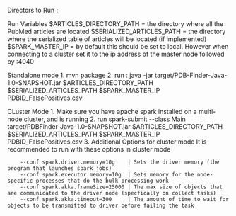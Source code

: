 Directors to Run :

Run Variables
        $ARTICLES_DIRECTORY_PATH = the directory where all the PubMed articles are located
        $SERIALIZED_ARTICLES_PATH = the directory where the serialized table of articles will be located (if implemented)
        $SPARK_MASTER_IP = by default this should be set to local. However when connecting to a cluster set it to the ip address of the master node followed by :4040

Standalone mode
    1. mvn package
    2. run : java -jar target/PDB-Finder-Java-1.0-SNAPSHOT.jar $ARTICLES_DIRECTORY_PATH $SERIALIZED_ARTICLES_PATH $SPARK_MASTER_IP PDBID_FalsePositives.csv


CLuster Mode
    1. Make sure you have apache spark installed on a multi-node cluster, and is running
    2. run spark-submit --class Main target/PDBFinder-Java-1.0-SNAPSHOT.jar $ARTICLES_DIRECTORY_PATH $SERIALIZED_ARTICLES_PATH $SPARK_MASTER_IP PDBID_FalsePositives.csv
    3. Additional Options for cluster mode
        It is recommended to run with these options in cluster mode

        --conf spark.driver.memory=10g    | Sets the driver memory (the program that launches spark jobs)
        --conf spark.executor.memory=10g  | Sets memory for the node-specific processes that do the bulk processing work
        --conf spark.akka.frameSize=25000 | The max size of objects that are communicated to the driver node (specfically on collect tasks)
        --conf spark.akka.timeout=300     | The amount of time to wait for objects to be transmitted to driver before failing the task
        